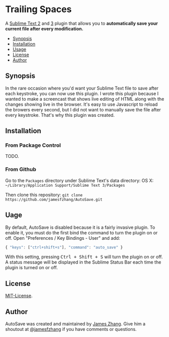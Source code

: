 Trailing Spaces
===============
A [Sublime Text 2](http://www.sublimetext.com/2) and
[3](http://www.sublimetext.com/3) plugin that allows you to **automatically save your current file after every modification.**

- [Synopsis](#synopsis)
- [Installation](#installation)
- [Usage](#usage)
- [License](#license)
- [Author](#author)

Synopsis
-------
In the rare occasion where you'd want your Sublime Text file to save after
each keystroke, you can now use this plugin. I wrote this plugin because
I wanted to make a screencast that shows live editing of HTML along with
the changes showing live in the browser. It's easy to use Javascript to
reload the browers every second, but I did not want to manually save the
file after every keystroke. That's why this plugin was created.

Installation
-------

### From Package Control
TODO.

### From Github
Go to the `Packages` directory under Sublime Text's data directory:
OS X: `~/Library/Application Support/Sublime Text 3/Packages`

Then clone this repository: `git clone https://github.com/jamesfzhang/AutoSave.git`

Uage
-------
By default, AutoSave is disabled because it is a fairly invasive plugin.
To enable it, you must do the first bind the command to turn the plugin
on or off. Open "Preferences / Key Bindings - User" and add:

```js
{ "keys": ["ctrl+shift+s"], "command": "auto_save" }
```

With this setting, pressing <kbd>Ctrl + Shift + S</kbd> will turn the plugin
on or off. A status message will be displayed in the Sublime Status Bar each
time the plugin is turned on or off.

License
-------
[MIT-License](https://github.com/jamesfzhang/AutoSave/MIT-License).

Author
-------
AutoSave was created and maintained by [James Zhang](http://jzhang.io).
Give him a shoutout at [@jamesfzhang](https://twitteri.com/jamesfzhang)
if you have comments or questions.
